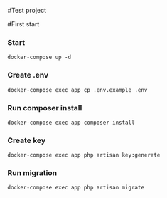 #Test project



#First start

### Start

`docker-compose up -d`

### Create .env

`docker-compose exec app cp .env.example .env`

### Run composer install

`docker-compose exec app composer install`

### Create key

`docker-compose exec app php artisan key:generate`

### Run migration

`docker-compose exec app php artisan migrate`
